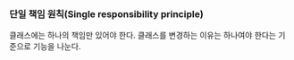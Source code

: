 ### 단일 책임 원칙(Single responsibility principle)

클래스에는 하나의 책임만 있어야 한다.
클래스를 변경하는 이유는 하나여야 한다는 기준으로 기능을 나눈다.
